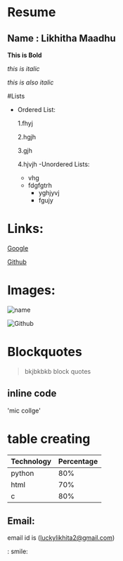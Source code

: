 # Resume
## Name : Likhitha Maadhu

**This is Bold**

*this is italic*

_this is also italic_

#Lists

- Ordered List:

    1.fhyj
    
    2.hgjh
    
    3.gjh
    
    4.hjvjh
-Unordered Lists:
    * vhg
    * fdgfgtrh
        * yghjyvj
        * fgujy
# Links:
[Google](http://www.google.com)

[Github](http://github.com)

# Images:

![name](https://dyclassroom.com/image/topic/git/git.png)

![Github](https://cdn-images-1.medium.com/max/1600/1*qwFrTMnFkcd3U9rFKwwacw.png)

# Blockquotes
> bkjbkbkb
> block quotes

## inline code

'mic collge'

# table creating

Technology  | Percentage
----------  | ---------
python      | 80%
html        | 70%
c           | 80%



## Email:

email id is (luckylikhita2@gmail.com)

: smile:


